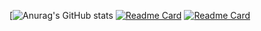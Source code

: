 [![Anurag's GitHub stats](https://github-readme-stats.vercel.app/api?username=princ3raj&show_icons=true)
[![Readme Card](https://github-readme-stats.vercel.app/api/pin/?username=princ3raj&repo=SastiDukaan)](https://github.com/princ3raj/SastiDukaan)
[![Readme Card](https://github-readme-stats.vercel.app/api/pin/?username=princ3raj&repo=Coding-Practice-DSA)](https://github.com/princ3raj/Coding-Practice-DSA)

